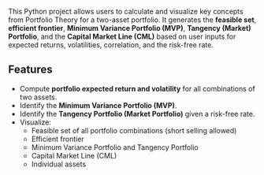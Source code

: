 This Python project allows users to calculate and visualize key concepts from Portfolio Theory for a two-asset portfolio. It generates the **feasible set**, **efficient frontier**, **Minimum Variance Portfolio (MVP)**, **Tangency (Market) Portfolio**, and the **Capital Market Line (CML)** based on user inputs for expected returns, volatilities, correlation, and the risk-free rate.

## Features
- Compute **portfolio expected return and volatility** for all combinations of two assets.  
- Identify the **Minimum Variance Portfolio (MVP)**.  
- Identify the **Tangency Portfolio (Market Portfolio)** given a risk-free rate.  
- Visualize:
  - Feasible set of all portfolio combinations (short selling allowed)  
  - Efficient frontier  
  - Minimum Variance Portfolio and Tangency Portfolio  
  - Capital Market Line (CML)  
  - Individual assets  
